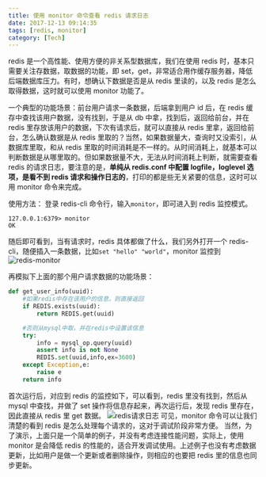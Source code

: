 ```yaml
---
title: 使用 monitor 命令查看 redis 请求日志
date: 2017-12-13 09:14:35
tags: [redis, monitor]
category: [Tech]
---
```


redis 是一个高性能、使用方便的非关系型数据库，我们在使用 redis 时，基本只需要关注存数据，取数据的功能，即 set，get，非常适合用作缓存服务器，降低后端数据库压力。有时，想确认下数据是否是从 redis 里读的，以及 redis 是怎么取得数据，这时就可以使用 monitor 功能了。
<!--more-->

一个典型的功能场景：前台用户请求一条数据，后端拿到用户 id 后，在 redis 缓存中查找该用户数据，没有找到，于是从 db 中拿，找到后，返回给前台，并在 redis 里存放该用户的数据，下次有请求后，就可以直接从 redis 里拿，返回给前台，怎么确认数据是从 redis 里取的？当然，如果数据量大，查询时又没索引，从数据库里取，和从 redis 里取的时间消耗是不一样的。从时间消耗上，就基本可以判断数据是从哪里取的。但如果数据量不大，无法从时间消耗上判断，就需要查看 redis 的请求日志，要注意的是，**单纯从 redis.conf 中配置 logfile，loglevel 选项，是看不到 redis 请求和操作日志的**，打印的都是些无关紧要的信息，这时可以用 monitor 命令来完成。

使用方法：
登录 redis-cli 命令行，输入`monitor`，即可进入到 redis 监控模式。
```
127.0.0.1:6379> monitor
OK
```
随后即可看到，当有请求时，redis 具体都做了什么，我们另外打开一个 redis-cli，随便插入一条数据，比如`set "hello" "world"`，monitor 监控到
![redis-monitor](/images/redis-monitor.png)

再模拟下上面的那个用户请求数据的功能场景：
```python
def get_user_info(uuid):
    #如果redis中存在该用户的信息，则直接返回
    if REDIS.exists(uuid):  
        return REDIS.get(uuid)

    #否则从mysql中取，并在redis中设置该信息
    try:
        info = mysql_op.query(uuid)
        assert info is not None
        REDIS.set(uuid,info,ex=3600)
    except Exception,e:
        raise e
    return info
```
首次运行后，对应到 redis 的监控如下，可以看到，redis 里没有找到，然后从 mysql 中查找，并做了 set 操作将信息存起来，再次运行后，发现 redis 里存在，因此直接从 redis 里 get 数据。
![redis请求日志](/images/redis-request-log.png)
可见，monitor 命令可以让我们清楚的看到 redis 是怎么处理每个请求的，这对于调试阶段非常方便。
当然，为了演示，上面只是一个简单的例子，并没有考虑连接性能问题，实际上，使用 monitor 是会降低 redis 的性能的，适合开发调试使用。上述例子也没有考虑数据更新，比如用户是做一个更新或者删除操作，则相应的也要把 redis 里的信息也同步更新。
